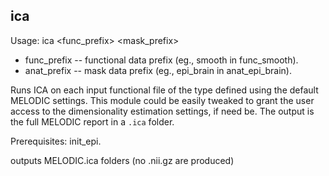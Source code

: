 ica
---
Usage: ica <func_prefix> <mask_prefix>

+ func_prefix -- functional data prefix (eg., smooth in func_smooth).
+ anat_prefix -- mask data prefix (eg., epi_brain in anat_epi_brain).

Runs ICA on each input functional file of the type defined using the default MELODIC settings. This module could be easily tweaked to grant the user access to the dimensionality estimation settings, if need be. The output is the full MELODIC report in a `.ica` folder.

Prerequisites: init_epi.

outputs MELODIC.ica folders (no .nii.gz are produced)
